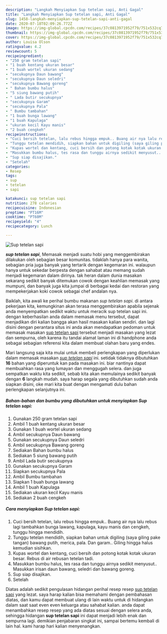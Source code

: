 ```yaml
---
description: "Langkah Menyiapkan Sup tetelan sapi, Anti Gagal"
title: "Langkah Menyiapkan Sup tetelan sapi, Anti Gagal"
slug: 1458-langkah-menyiapkan-sup-tetelan-sapi-anti-gagal
date: 2020-07-18T02:09:26.772Z
image: https://img-global.cpcdn.com/recipes/37c0813971952f79/751x532cq70/sup-tetelan-sapi-foto-resep-utama.jpg
thumbnail: https://img-global.cpcdn.com/recipes/37c0813971952f79/751x532cq70/sup-tetelan-sapi-foto-resep-utama.jpg
cover: https://img-global.cpcdn.com/recipes/37c0813971952f79/751x532cq70/sup-tetelan-sapi-foto-resep-utama.jpg
author: Louisa Olson
ratingvalue: 4.2
reviewcount: 5
recipeingredient:
- "250 gram tetelan sapi"
- "1 buah kentang ukuran besar"
- "1 buah wortel ukuran sedang"
- "secukupnya Daun bawang"
- "secukupnya Daun seledri"
- "secukupnya Bawang goreng"
- " Bahan bumbu halus"
- "5 siung bawang putih"
- " Lada butir secukupnya"
- "secukupnya Garam"
- "secukupnya Pala"
- " Bumbu tambahan"
- "1 buah bunga lawang"
- "1 buah Kapulaga"
- "ukuran kecil Kayu manis"
- "2 buah cengkeh"
recipeinstructions:
- "Cuci bersih tetelan, lalu rebus hingga empuk.. Buang air nya lalu rebus lagi tambahkan bunga lawang, kapulaga, kayu manis dan cengkeh, tunggu hingga mendidih."
- "Tunggu tetelan mendidih, siapkan bahan untuk digiling (saya giling pake tangan) bawang putih, merica, pala. Dan garam.. Giling hingga halus kemudian sisihkan."
- "Kupas wortel dan kentang, cuci bersih dan potong kotak kotak ukuran besar. Rebus di air rebusan tetelan tadi."
- "Masukkan bumbu halus, tes rasa dan tunggu airnya sedikit menyusut.. Masukkan irisan daun bawang, seledri dan bawang goreng."
- "Sup siap disajikan."
- "Setelah"
categories:
- Resep
tags:
- sup
- tetelan
- sapi

katakunci: sup tetelan sapi 
nutrition: 278 calories
recipecuisine: Indonesian
preptime: "PT16M"
cooktime: "PT60M"
recipeyield: "4"
recipecategory: Lunch

---
```



![Sup tetelan sapi](https://img-global.cpcdn.com/recipes/37c0813971952f79/751x532cq70/sup-tetelan-sapi-foto-resep-utama.jpg)

<b><i>sup tetelan sapi</i></b>, Memasak menjadi suatu hobi yang menggembirakan dilakukan oleh sebagian besar komunitas. tidaklah hanya para wanita, sebagian pria juga banyak yang tertarik dengan kegemaran ini. walaupun hanya untuk sekedar berpesta dengan sahabat atau memang sudah menjadi kegemaran dalam dirinya. tak heran dalam dunia masakan sekarang sedikit banyak ditemukan cowok dengan keahlian memasak yang mumpuni, dan banyak juga kita jumpai di berbagai kedai dan restoran yang mempekerjakan koki cowok sebagai chef andalan nya.



Baiklah, kita awali ke perihal bumbu makanan <i>sup tetelan sapi</i>. di antara pekerjaan kita, kemungkinan akan terasa menggembirakan apabila sejenak anda menyempatkan sedikit waktu untuk meracik sup tetelan sapi ini. dengan keberhasilan anda dalam memasak menu tersebut, dapat menjadikan diri kalian bangga akan hasil masakan kalian sendiri. dan lagi disini dengan perantara situs ini anda akan mendapatkan pedoman untuk memasak masakan <u>sup tetelan sapi</u> tersebut menjadi masakan yang lezat dan sempurna, oleh karena itu tandai alamat laman ini di handphone anda sebagai sebagian referensi kita dalam membuat olahan baru yang endes.


Mari langsung saja kita mulai untuk membeli perlengkapan yang diperlukan dalam memasak masakan <u><i>sup tetelan sapi</i></u> ini. setidak tidaknya dibutuhkan <b>16</b> bahan yang diperuntuk kan pada masakan ini. biar nantinya dapat membuahkan rasa yang lumayan dan menggugah selera. dan juga sempatkan waktu kita sedikit, sebab kita akan memulainya sedikit banyak dengan <b>6</b> langkah mudah. saya harap segala yang dibutuhkan sudah anda siapkan disini, oke mari kita buat dengan mengamati dulu bahan perlengkapan selanjutnya ini.

<!--inarticleads1-->

##### Bahan-bahan dan bumbu yang dibutuhkan untuk menyiapkan Sup tetelan sapi:

1. Gunakan 250 gram tetelan sapi
1. Ambil 1 buah kentang ukuran besar
1. Gunakan 1 buah wortel ukuran sedang
1. Ambil secukupnya Daun bawang
1. Gunakan secukupnya Daun seledri
1. Ambil secukupnya Bawang goreng
1. Sediakan  Bahan bumbu halus
1. Sediakan 5 siung bawang putih
1. Ambil  Lada butir secukupnya
1. Gunakan secukupnya Garam
1. Siapkan secukupnya Pala
1. Ambil  Bumbu tambahan
1. Siapkan 1 buah bunga lawang
1. Ambil 1 buah Kapulaga
1. Sediakan ukuran kecil Kayu manis
1. Sediakan 2 buah cengkeh




<!--inarticleads2-->

##### Cara menyiapkan Sup tetelan sapi:

1. Cuci bersih tetelan, lalu rebus hingga empuk.. Buang air nya lalu rebus lagi tambahkan bunga lawang, kapulaga, kayu manis dan cengkeh, tunggu hingga mendidih.
1. Tunggu tetelan mendidih, siapkan bahan untuk digiling (saya giling pake tangan) bawang putih, merica, pala. Dan garam.. Giling hingga halus kemudian sisihkan.
1. Kupas wortel dan kentang, cuci bersih dan potong kotak kotak ukuran besar. Rebus di air rebusan tetelan tadi.
1. Masukkan bumbu halus, tes rasa dan tunggu airnya sedikit menyusut.. Masukkan irisan daun bawang, seledri dan bawang goreng.
1. Sup siap disajikan.
1. Setelah




Diatas adalah sedikit pengulasan hidangan perihal resep resep <u>sup tetelan sapi</u> yang lezat. saya harap kalian bisa memahami dengan pembahasan diatas, dan kamu dapat membuat ulang di lain waktu untuk di hidangkan dalam saat saat even even keluarga atau sahabat kalian. anda dapat menambahkan resep resep yang ada diatas sesuai dengan selera anda, sehingga hidangan <b>sup tetelan sapi</b> ini dapat menjadi lebih enak dan sempurna lagi. demikian penjabaran singkat ini, sampai bertemu kembali di lain hal. kami harap hari kalian menyenangkan.
